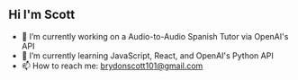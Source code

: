 ## Hi I'm Scott

- 🔭 I’m currently working on a Audio-to-Audio Spanish Tutor via OpenAI's API
- 🌱 I’m currently learning JavaScript, React, and OpenAI's Python API
- 📫 How to reach me: brydonscott101@gmail.com


